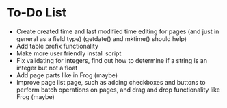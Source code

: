 To-Do List
==========
* Create created time and last modified time editing for pages (and just in general as a field type) (getdate() and mktime() should help)
* Add table prefix functionality
* Make more user friendly install script
* Fix validating for integers, find out how to determine if a string is an integer but not a float
* Add page parts like in Frog (maybe)
* Improve page list page, such as adding checkboxes and buttons to perform batch operations on pages, and drag and drop functionality like Frog (maybe)
